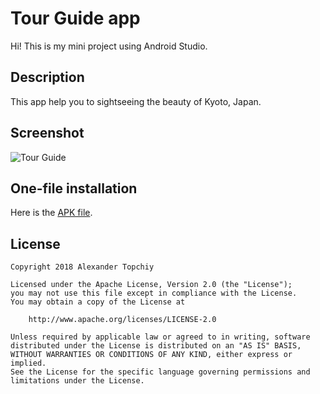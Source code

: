 # Tour Guide app

Hi! This is my mini project using Android Studio.

## Description

This app help you to sightseeing the beauty of Kyoto, Japan.

## Screenshot

![Tour Guide](https://image.ibb.co/kkGSdn/tour_guide_screenshot.png)

## One-file installation

Here is the [APK file](https://www.dropbox.com/s/jvfim2v6oyf6hyh/TourGuide.apk?dl=0).

## License
```
Copyright 2018 Alexander Topchiy

Licensed under the Apache License, Version 2.0 (the "License");
you may not use this file except in compliance with the License.
You may obtain a copy of the License at

    http://www.apache.org/licenses/LICENSE-2.0

Unless required by applicable law or agreed to in writing, software
distributed under the License is distributed on an "AS IS" BASIS,
WITHOUT WARRANTIES OR CONDITIONS OF ANY KIND, either express or implied.
See the License for the specific language governing permissions and
limitations under the License.
